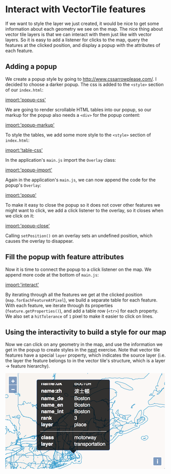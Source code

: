 # Interact with VectorTile features

If we want to style the layer we just created, it would be nice to get some information about each geometry we see on the map. The nice thing about vector tile layers is that we can interact with them just like with vector layers. So it is easy to add a listener for clicks to the map, query the features at the clicked position, and display a popup with the attributes of each feature.

## Adding a popup

We create a popup style by going to http://www.cssarrowplease.com/. I decided to choose a darker popup. The css is added to the `<style>` section of our `index.html`:

[import:'popup-css'](../../../src/en/examples/vectortile/interact.html)

We are going to render scrollable HTML tables into our popup, so our markup for the popup also needs a `<div>` for the popup content:

[import:'popup-markup'](../../../src/en/examples/vectortile/interact.html)

To style the tables, we add some more style to the `<style>` section of `index.html`:

[import:'table-css'](../../../src/en/examples/vectortile/interact.html)

In the application's `main.js` import the `Overlay` class:

[import:'popup-import'](../../../src/en/examples/vectortile/interact.js)

Again in the application's `main.js`, we can now append the code for the popup's `Overlay`:

[import:'popup'](../../../src/en/examples/vectortile/interact.js)

To make it easy to close the popup so it does not cover other features we might want to click, we add a click listener to the overlay, so it closes when we click on it:

[import:'popup-close'](../../../src/en/examples/vectortile/interact.js)

Calling `setPosition()` on an overlay sets an undefined position, which causes the overlay to disappear.

## Fill the popup with feature attributes

Now it is time to connect the popup to a click listener on the map. We append more code at the bottom of `main.js`:

[import:'interact'](../../../src/en/examples/vectortile/interact.js)

By iterating through all the features we get at the clicked position (`map.forEachFeatureAtPixel`), we build a separate table for each feature. With each feature, we iterate through its properties (`feature.getProperties()`), and add a table row (`<tr>`) for each property. We also set a `hitTolerance` of `1` pixel to make it easier to click on lines.

## Using the interactivity to build a style for our map

Now we can click on any geometry in the map, and use the information we get in the popup to create styles in the [next](ugly.ms) exercise. Note that vector tile features have a special `layer` property, which indicates the source layer (i.e. the layer the feature belongs to in the vector tile's structure, which is a layer -> feature hierarchy).

![Getting feature information](interact.png)
